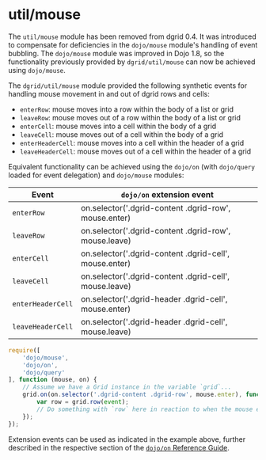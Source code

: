 # util/mouse

The `util/mouse` module has been removed from dgrid 0.4. It was introduced to compensate for deficiencies
in the `dojo/mouse` module's handling of event bubbling. The `dojo/mouse` module was improved in Dojo 1.8, so
the functionality previously provided by `dgrid/util/mouse` can now be achieved using `dojo/mouse`.

The `dgrid/util/mouse` module provided the following synthetic events for handling mouse movement in and out of dgrid
rows and cells:

* `enterRow`: mouse moves into a row within the body of a list or grid
* `leaveRow`: mouse moves out of a row within the body of a list or grid
* `enterCell`: mouse moves into a cell within the body of a grid
* `leaveCell`: mouse moves out of a cell within the body of a grid
* `enterHeaderCell`: mouse moves into a cell within the header of a grid
* `leaveHeaderCell`: mouse moves out of a cell within the header of a grid

Equivalent functionality can be achieved using the `dojo/on` (with `dojo/query` loaded for event delegation) and
`dojo/mouse` modules:

| Event | `dojo/on` extension event |
| ----- | ------------------------- |
| `enterRow` | on.selector('.dgrid-content .dgrid-row', mouse.enter) |
| `leaveRow` | on.selector('.dgrid-content .dgrid-row', mouse.leave) |
| `enterCell` | on.selector('.dgrid-content .dgrid-cell', mouse.enter) |
| `leaveCell` | on.selector('.dgrid-content .dgrid-cell', mouse.leave) |
| `enterHeaderCell` | on.selector('.dgrid-header .dgrid-cell', mouse.enter) |
| `leaveHeaderCell` | on.selector('.dgrid-header .dgrid-cell', mouse.leave) |


```js
require([
	'dojo/mouse',
	'dojo/on',
	'dojo/query'
], function (mouse, on) {
    // Assume we have a Grid instance in the variable `grid`...
    grid.on(on.selector('.dgrid-content .dgrid-row', mouse.enter), function (event) {
        var row = grid.row(event);
        // Do something with `row` here in reaction to when the mouse enters
    });
});
```

Extension events can be used as indicated in the example above, further
described in the respective section of the
[`dojo/on` Reference Guide](http://dojotoolkit.org/reference-guide/dojo/on.html#extension-events).
